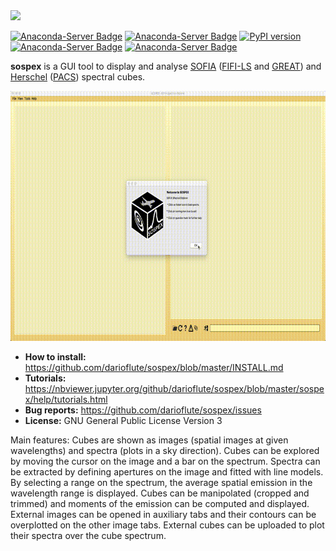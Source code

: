 <a href="https://ui.adsabs.harvard.edu/abs/2018AAS...23115011F/abstract">
<img src="sospex/icons/sospexlogo.png" height="100">
</a>

[![Anaconda-Server Badge](https://anaconda.org/darioflute/sospex/badges/version.svg?branch=master&kill_cache=1)](https://anaconda.org/darioflute/sospex)
[![Anaconda-Server Badge](https://anaconda.org/darioflute/sospex/badges/latest_release_date.svg?branch=master&kill_cache=1&service=github)](https://anaconda.org/darioflute/sospex)
[![PyPI version](https://badge.fury.io/py/sospex.svg?branch=master&kill_cache=1&service=github)](https://badge.fury.io/py/sospex)
[![Anaconda-Server Badge](https://anaconda.org/darioflute/sospex/badges/license.svg)](https://anaconda.org/darioflute/sospex)
[![Anaconda-Server Badge](https://anaconda.org/darioflute/sospex/badges/platforms.svg)](https://anaconda.org/darioflute/sospex)

**sospex** is a GUI tool to display and analyse [SOFIA](https://www.sofia.usra.edu) ([FIFI-LS](https://www.sofia.usra.edu/science/instruments/fifi-ls) and [GREAT](https://www.sofia.usra.edu/science/instruments/great)) and [Herschel](http://sci.esa.int/herschel/) ([PACS](https://www.cosmos.esa.int/web/herschel/pacs-overview)) spectral cubes.

<p class="aligncenter">
<img src="readme.gif" height=400 alt="M51 FIFI-LS" />
</p>
    
- **How to install:** https://github.com/darioflute/sospex/blob/master/INSTALL.md
- **Tutorials:** https://nbviewer.jupyter.org/github/darioflute/sospex/blob/master/sospex/help/tutorials.html
- **Bug reports:** https://github.com/darioflute/sospex/issues
- **License:** GNU General Public License Version 3

Main features: Cubes are shown as images (spatial images at given wavelengths) and spectra (plots in a sky direction). Cubes can be explored by moving the cursor on the image and a bar on the spectrum. Spectra can be extracted by defining apertures on the image and fitted with line models.
By selecting a range on the spectrum, the average spatial emission in the wavelength range is displayed. Cubes can be manipolated (cropped and trimmed) and moments of the emission can be computed and displayed. 
External images can be opened in auxiliary tabs and their contours can be overplotted on the other image tabs. External cubes can be uploaded to plot their spectra over the cube spectrum. 
